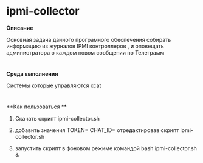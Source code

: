 # ipmi-collector

**Описание**

Основная задача данного програмного обеспечения собирать информацию из журналов IPMI контроллеров , и оповещать администратора о каждом новом сообщении по Телеграмм
#
**Среда выполнения**

Системы которые управляются xcat
#
**Как пользоваться **

1) Скачать скрипт ipmi-collector.sh 

2) добавить значения TOKEN=  CHAT_ID= отредактировав скрипт  ipmi-collector.sh 

3) запустить скрипт в фоновом режиме командой bash ipmi-collector.sh &

